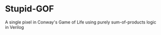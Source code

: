 Stupid-GOF
==========

A single pixel in Conway's Game of Life using purely sum-of-products logic in Verilog